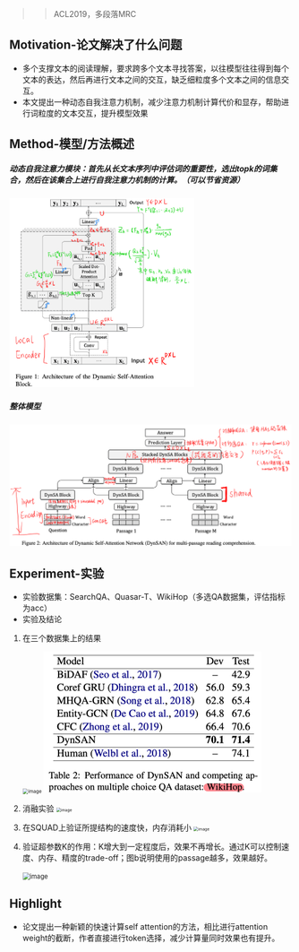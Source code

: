 >>ACL2019，多段落MRC



## Motivation-论文解决了什么问题

- 多个支撑文本的阅读理解，要求跨多个文本寻找答案，以往模型往往得到每个文本的表达，然后再进行文本之间的交互，缺乏细粒度多个文本之间的信息交互。
- 本文提出一种动态自我注意力机制，减少注意力机制计算代价和显存，帮助进行词粒度的文本交互，提升模型效果



## Method-模型/方法概述

##### 动态自我注意力模块：首先从长文本序列中评估词的重要性，选出topk的词集合，然后在该集合上进行自我注意力机制的计算。（可以节省资源）

<img src="../../images/image-20200107192907460.png" alt="image-20200107192907460" style="zoom:33%;" />

##### 整体模型

![image-20200107193101159](../../images/image-20200107193101159.png)



## Experiment-实验

- 实验数据集：SearchQA、Quasar-T、WikiHop（多选QA数据集，评估指标为acc）
- 实验及结论

1. 在三个数据集上的结果

   <img src="http://forum.deepaccess.cn/uploads/default/optimized/1X/5335934e67a1c69880e099a8491c09166d266c3c_2_466x500.png" alt="image" style="zoom:60%;" />         <img src="../../images/image-20200107195955940.png" alt="image-20200107195955940" style="zoom:50%;" />

2. 消融实验
   <img src="http://forum.deepaccess.cn/uploads/default/original/1X/87c31481c9738dd12a5bd64e1858c5bb958ad065.png" alt="image" style="zoom:50%;" />

3. 在SQUAD上验证所提结构的速度快，内存消耗小
   <img src="http://forum.deepaccess.cn/uploads/default/original/1X/0e8d316ce6ce7ed5d9faf37c0696009cd43fe4ee.png" alt="image" style="zoom:50%;" />

4. 验证超参数K的作用：K增大到一定程度后，效果不再增长。通过K可以控制速度、内存、精度的trade-off；图b说明使用的passage越多，效果越好。

   <img src="http://forum.deepaccess.cn/uploads/default/optimized/1X/e1cb7c8ddd73e3b9c6948ddb56294054eaa0826f_2_369x500.png" alt="image" style="zoom:80%;" />



## Highlight

- 论文提出一种新颖的快速计算self attention的方法，相比进行attention weight的截断，作者直接进行token选择，减少计算量同时效果也有提升。